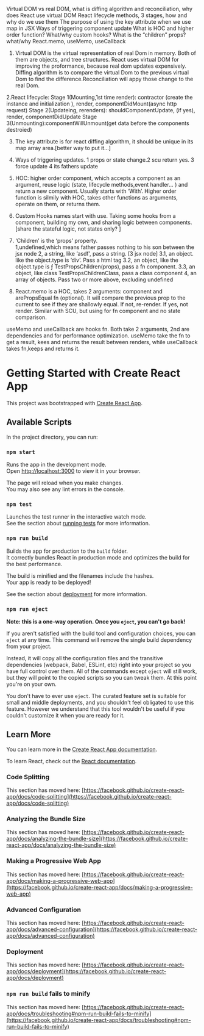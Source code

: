 Virtual DOM vs real DOM, what is diffing algorithm and reconciliation, why does React use virtual DOM
React lifecycle methods, 3 stages, how and why do we use them
The purpose of using the key attribute when we use map in JSX
Ways of triggering component update
What is HOC and higher order function?
What/why custom hooks?
What is the “children” props?
what/why React.memo, useMemo, useCallback
1. Virtual DOM is the virtual representation of real Dom  in memory. Both of them are objects, and tree structures. React uses virtual DOM for improving the proformance, because real dom updates expensively. Diffing algorithm is to compare the virtual Dom to the previous virtual Dom to find the difference.Reconciliation will appy those change to the real Dom. 


2.React lifecycle: 
Stage 1(Mounting,1st time render): contractor (create the instance and initialization ), render, componentDidMount(async http request)
Stage 2(Updateing, rerenders): shouldComponentUpdate, (if yes), render,  componentDidUpdate
Stage 3(Unmounting):componentWillUnmount(get data before the components destroied)


3. The key attribute is for react diffing algorithm, it should be unique in its map array area.[better way to put it…]


4. Ways of triggering updates. 1 props or state change.2 scu return yes. 3 force update 4 its fathers update 


5. HOC: higher order component, which accepts a component as an argument, reuse logic (state, lifecycle methods,event handler… ) and return a new component.  Usually starts with ‘With’. Higher order function is silmily with HOC, takes other functions as arguments, operate on them,  or returns them.


6. Custom Hooks names start with use. Taking some hooks from a component, building my own, and sharing logic between components. [share the stateful logic, not states only? ] 


7. ‘Children’ is the ‘props’ property.  
 1,undefined,which means father passes nothing to his son between the jsx node 
 2, a string, like ‘asdf’, pass a string.  [3 jsx node]
 3.1, an object.  like the object.type is ‘div’. Pass a html tag
 3.2, an object, like  the object.type is ƒ TestPropsChildren(props), pass a fn component. 
 3.3, an object, like class TestPropsChildrenClass, pass a class component
 4, an array of objects.  Pass two or more above, excluding undefined


8. React.memo is a HOC, takes 2 arguments: component and arePropsEqual fn (optional). It will compare the previous prop to the current to see if they are shallowly equal. If not, re-render. If yes, not render. Similar with SCU, but using for fn component and no state comparison. 


useMemo and useCallback are hooks fn.  Both take 2 arguments, 2nd are dependencies and for performance optimization. useMemo take the fn to get a result,  kees and returns the result between renders, while useCallback takes fn,keeps and returns it. 



# Getting Started with Create React App

This project was bootstrapped with [Create React App](https://github.com/facebook/create-react-app).

## Available Scripts

In the project directory, you can run:

### `npm start`

Runs the app in the development mode.\
Open [http://localhost:3000](http://localhost:3000) to view it in your browser.

The page will reload when you make changes.\
You may also see any lint errors in the console.

### `npm test`

Launches the test runner in the interactive watch mode.\
See the section about [running tests](https://facebook.github.io/create-react-app/docs/running-tests) for more information.

### `npm run build`

Builds the app for production to the `build` folder.\
It correctly bundles React in production mode and optimizes the build for the best performance.

The build is minified and the filenames include the hashes.\
Your app is ready to be deployed!

See the section about [deployment](https://facebook.github.io/create-react-app/docs/deployment) for more information.

### `npm run eject`

**Note: this is a one-way operation. Once you `eject`, you can't go back!**

If you aren't satisfied with the build tool and configuration choices, you can `eject` at any time. This command will remove the single build dependency from your project.

Instead, it will copy all the configuration files and the transitive dependencies (webpack, Babel, ESLint, etc) right into your project so you have full control over them. All of the commands except `eject` will still work, but they will point to the copied scripts so you can tweak them. At this point you're on your own.

You don't have to ever use `eject`. The curated feature set is suitable for small and middle deployments, and you shouldn't feel obligated to use this feature. However we understand that this tool wouldn't be useful if you couldn't customize it when you are ready for it.

## Learn More

You can learn more in the [Create React App documentation](https://facebook.github.io/create-react-app/docs/getting-started).

To learn React, check out the [React documentation](https://reactjs.org/).

### Code Splitting

This section has moved here: [https://facebook.github.io/create-react-app/docs/code-splitting](https://facebook.github.io/create-react-app/docs/code-splitting)

### Analyzing the Bundle Size

This section has moved here: [https://facebook.github.io/create-react-app/docs/analyzing-the-bundle-size](https://facebook.github.io/create-react-app/docs/analyzing-the-bundle-size)

### Making a Progressive Web App

This section has moved here: [https://facebook.github.io/create-react-app/docs/making-a-progressive-web-app](https://facebook.github.io/create-react-app/docs/making-a-progressive-web-app)

### Advanced Configuration

This section has moved here: [https://facebook.github.io/create-react-app/docs/advanced-configuration](https://facebook.github.io/create-react-app/docs/advanced-configuration)

### Deployment

This section has moved here: [https://facebook.github.io/create-react-app/docs/deployment](https://facebook.github.io/create-react-app/docs/deployment)

### `npm run build` fails to minify

This section has moved here: [https://facebook.github.io/create-react-app/docs/troubleshooting#npm-run-build-fails-to-minify](https://facebook.github.io/create-react-app/docs/troubleshooting#npm-run-build-fails-to-minify)
